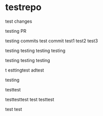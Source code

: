 # testrepo

test changes

testing PR

testing commits
test commit
test1
test2
test3

testing
testing
testing
testing

testing
testing
testing

t
esttingtest
adtest

testing

testtest

testtesttest
test
testtest

test
test
